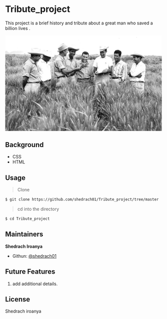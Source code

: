 # Tribute_project

This project is a brief history and tribute about a great man who saved a billion lives .

![simple](./image/tribute-page-main-image.jpg)


## Background

- CSS
- HTML

## Usage 

> Clone  

```sh
$ git clone https://github.com/shedrach01/Tribute_project/tree/master
```

> cd into the directory

```sh
$ cd Tribute_project
```

## Maintainers

 **Shedrach Iroanya**

- Githun: [@shedrach01](https://github.com/shedrach01)


## Future Features
1. add additional details.

## License

Shedrach iroanya